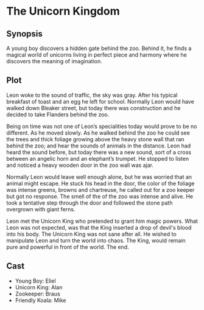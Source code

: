 # The Unicorn Kingdom

## Synopsis

A young boy discovers a hidden gate behind the zoo.
Behind it, he finds a magical world of unicorns living in perfect piece and harmony where he discovers the meaning of imagination.

## Plot

Leon woke to the sound of traffic, the sky was gray.
After his typical breakfast of toast and an egg he left for school.
Normally Leon would have walked down Bleaker street, but today there was construction and he decided to take Flanders behind the zoo.

Being on time was not one of Leon’s specialities today would prove to be no different.
As he moved slowly.
As he walked behind the zoo he could see the trees and thick foliage growing above the heavy stone wall that ran behind the zoo; and hear the sounds of animals in the distance.
Leon had heard the sound before, but today there was a new sound, sort of a cross between an angelic horn and an elephant’s trumpet.
He stopped to listen and noticed a heavy wooden door in the zoo wall was ajar.

Normally Leon would leave well enough alone, but he was worried that an animal might escape.
He stuck his head in the door, the color of the foliage was intense greens, browns and chartreuse, he called out for a zoo keeper but got no response.
The smell of the of the zoo was intense and alive.
He took a tentative step through the door and followed the stone path overgrown with giant ferns.

Leon met the Unicorn King who pretended to grant him magic powers. What Leon was not expected, was that the King inserted a drop of devil's blood into his body. The Unicorn King was not sane after all. He wished to manipulate Leon and turn the world into chaos. The King, would remain pure and powerful in front of the world.
The end.

## Cast

* Young Boy: Eliel
* Unicorn King: Alan
* Zookeeper: Braus
* Friendly Koala: Mike
